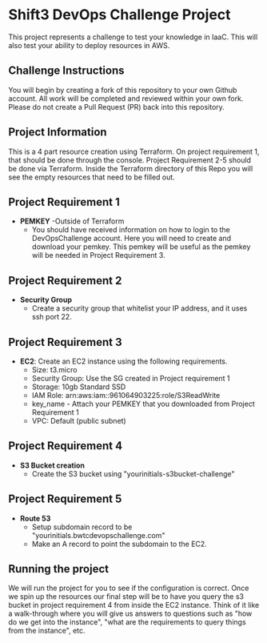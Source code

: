 # Shift3 DevOps Challenge Project
This project represents a challenge to test your knowledge in IaaC. This will also test your ability to deploy resources in AWS. 

## Challenge Instructions
You will begin by creating a fork of this repository to your own Github account. All work will be completed and reviewed within your own fork. Please do not create a Pull Request (PR) back into this repository.

## Project Information

This is a 4 part resource creation using Terraform. On project requirement 1, that should be done through the console. Project Requirement 2-5 should be done via Terraform.
Inside the Terraform directory of this Repo you will see the empty resources that need to be filled out. 

## Project Requirement 1

- **PEMKEY** -Outside of Terraform
    - You should have received information on how to login to the DevOpsChallenge account. Here you will need to create and download your pemkey.
    This pemkey will be useful as the pemkey will be needed in Project Requirement 3. 

## Project Requirement 2

- **Security Group**
    - Create a security group that whitelist your IP address, and it uses ssh port 22. 
    
## Project Requirement 3

- **EC2**: Create an EC2 instance using the following requirements.
    - Size: t3.micro
    - Security Group: Use the SG created in Project requirement 1
    - Storage: 10gb Standard SSD
    - IAM Role: arn:aws:iam::961064903225:role/S3ReadWrite
    - key_name - Attach your PEMKEY that you downloaded from Project Requirement 1
    - VPC: Default (public subnet)

## Project Requirement 4

- **S3 Bucket creation**
    - Create the S3 bucket using "yourinitials-s3bucket-challenge"
  
## Project Requirement 5

- **Route 53**
    - Setup subdomain record to be "yourinitials.bwtcdevopschallenge.com"
    - Make an A record to point the subdomain to the EC2.

## Running the project

We will run the project for you to see if the configuration is correct. Once we spin up the resources our final step will be to have you query the s3 bucket in project requirement 4 from inside the EC2 instance. Think of it like a walk-through where you will give us answers to questions such as "how do we get into the instance", "what are the
requirements to query things from the instance", etc. 
